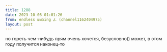 ```yaml
---
title: 1288
date: 2023-10-05 01:01:26
from: endless шизing ⍼ (channel1162404975)
layout: post
---
```


но гореть чем-нибудь прям очень хочется, безусловно)) может, в этом году получится наконец-то
